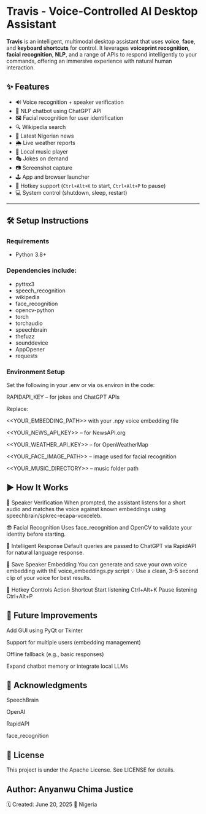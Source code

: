 # Travis - Voice-Controlled AI Desktop Assistant

**Travis** is an intelligent, multimodal desktop assistant that uses **voice**, **face**, and **keyboard shortcuts** for control. It leverages **voiceprint recognition**, **facial recognition**, **NLP**, and a range of APIs to respond intelligently to your commands, offering an immersive experience with natural human interaction.

## ✨ Features

- 🔊 Voice recognition + speaker verification
- 🧠 NLP chatbot using ChatGPT API
- 🖼️ Facial recognition for user identification
- 🔍 Wikipedia search
- 📰 Latest Nigerian news
- 🌦️ Live weather reports
- 🎵 Local music player
- 🎭 Jokes on demand
- 📷 Screenshot capture
- 🕹️ App and browser launcher
- 🛑 Hotkey support (`Ctrl+Alt+K` to start, `Ctrl+Alt+P` to pause)
- 💻 System control (shutdown, sleep, restart)

---

## 🛠️ Setup Instructions

### Requirements
- Python 3.8+

  
### Dependencies include:

- pyttsx3
- speech_recognition
- wikipedia
- face_recognition
- opencv-python
- torch
- torchaudio
- speechbrain
- thefuzz
- sounddevice
- AppOpener
- requests



### Environment Setup
Set the following in your .env or via os.environ in the code:

RAPIDAPI_KEY – for jokes and ChatGPT APIs

Replace:

<<YOUR_EMBEDDING_PATH>> with your .npy voice embedding file

<<YOUR_NEWS_API_KEY>> – for NewsAPI.org

<<YOUR_WEATHER_API_KEY>> – for OpenWeatherMap

<<YOUR_FACE_IMAGE_PATH>> – image used for facial recognition

<<YOUR_MUSIC_DIRECTORY>> – music folder path



## ▶️ How It Works
🔐 Speaker Verification
When prompted, the assistant listens for a short audio and matches the voice against known embeddings using speechbrain/spkrec-ecapa-voxceleb.

😎 Facial Recognition
Uses face_recognition and OpenCV to validate your identity before starting.

🧠 Intelligent Response
Default queries are passed to ChatGPT via RapidAPI for natural language response.

💾 Save Speaker Embedding
You can generate and save your own voice embedding with thE voice_embeddings.py script
💡 Use a clean, 3–5 second clip of your voice for best results.

🎯 Hotkey Controls
Action	Shortcut
Start listening	Ctrl+Alt+K
Pause listening	Ctrl+Alt+P



## 🧠 Future Improvements
Add GUI using PyQt or Tkinter

Support for multiple users (embedding management)

Offline fallback (e.g., basic responses)

Expand chatbot memory or integrate local LLMs



## 🙏 Acknowledgments
SpeechBrain

OpenAI

RapidAPI

face_recognition



## 📄 License
This project is under the Apache License. See LICENSE for details.



## Author: Anyanwu Chima Justice
🗓️ Created: June 20, 2025
📍 Nigeria

